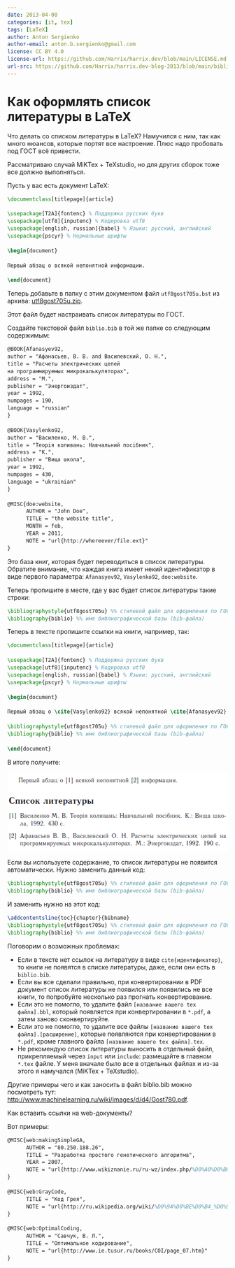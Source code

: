 ```yaml
---
date: 2013-04-08
categories: [it, tex]
tags: [LaTeX]
author: Anton Sergienko
author-email: anton.b.sergienko@gmail.com
license: CC BY 4.0
license-url: https://github.com/Harrix/harrix.dev/blob/main/LICENSE.md
url-src: https://github.com/Harrix/harrix.dev-blog-2013/blob/main/bibliography-in-latex/bibliography-in-latex.md
---
```


# Как оформлять список литературы в LaTeX

Что делать со списком литературы в LaTeX? Намучился с ним, так как много нюансов, которые портят все настроение. Плюс надо пробовать под ГОСТ всё привести.

Рассматриваю случай MiKTex + TeXstudio, но для других сборок тоже все должно выполняться.

Пусть у вас есть документ LaTeX:

```tex
\documentclass[titlepage]{article}

\usepackage[T2A]{fontenc} % Поддержка русских букв
\usepackage[utf8]{inputenc} % Кодировка utf8
\usepackage[english, russian]{babel} % Языки: русский, английский
\usepackage{pscyr} % Нормальные шрифты

\begin{document}

Первый абзац о всякой непонятной информации.

\end{document}
```

Теперь добавьте в папку с этим документом файл `utf8gost705u.bst` из архива: [utf8gost705u.zip](http://blog.harrix.org/wp-content/uploads/2013/04/utf8gost705u.zip).

Этот файл будет настраивать список литературы по ГОСТ.

Создайте текстовой файл `biblio.bib` в той же папке со следующим содержимым:

```tex
@BOOK{Afanasyev92,
author = "Афанасьев, В. В. and Василевский, О. Н.",
title = "Расчеты электрических цепей
на программируемых микрокалькуляторах",
address = "М.",
publisher = "Энергоиздат",
year = 1992,
numpages = 190,
language = "russian"
}

@BOOK{Vasylenko92,
author = "Василенко, М. В.",
title = "Теорiя коливань: Навчальний посiбник",
address = "К.",
publisher = "Вища школа",
year = 1992,
numpages = 430,
language = "ukrainian"
}

@MISC{doe:website,
      AUTHOR = "John Doe",
      TITLE = "the website title",
      MONTH = feb,
      YEAR = 2011,
      NOTE = "url{http://whereever/file.ext}"
}
```

Это база книг, которая будет переводиться в список литературы. Обратите внимание, что каждая книга имеет некий идентификатор в виде первого параметра: `Afanasyev92`, `Vasylenko92`, `doe:website`.

Теперь пропишите в месте, где у вас будет список литературы такие строки:

```tex
\bibliographystyle{utf8gost705u} %% стилевой файл для оформления по ГОСТу
\bibliography{biblio} %% имя библиографической базы (bib-файла)
```

Теперь в тексте пропишите ссылки на книги, например, так:

```tex
\documentclass[titlepage]{article}

\usepackage[T2A]{fontenc} % Поддержка русских букв
\usepackage[utf8]{inputenc} % Кодировка utf8
\usepackage[english, russian]{babel} % Языки: русский, английский
\usepackage{pscyr} % Нормальные шрифты

\begin{document}

Первый абзац о \cite{Vasylenko92} всякой непонятной \cite{Afanasyev92} информации.

\bibliographystyle{utf8gost705u} %% стилевой файл для оформления по ГОСТу
\bibliography{biblio} %% имя библиографической базы (bib-файла)

\end{document}
```

В итоге получите:

![Результат в PDF](img/result.png)

Если вы используете содержание, то список литературы не появится автоматически. Нужно заменить данный код:

```tex
\bibliographystyle{utf8gost705u} %% стилевой файл для оформления по ГОСТу
\bibliography{biblio} %% имя библиографической базы (bib-файла)
```

И заменить нужно на этот код:

```tex
\addcontentsline{toc}{chapter}{bibname}
\bibliographystyle{utf8gost705u} %% стилевой файл для оформления по ГОСТу
\bibliography{biblio} %% имя библиографической базы (bib-файла)
```

Поговорим о возможных проблемах:

- Если в тексте нет ссылок на литературу в виде `cite{идентификатор}`, то книги не появятся в списке литературы, даже, если они есть в `biblio.bib`.
- Если вы все сделали правильно, при конвертировании в PDF документ список литературы не появился или появились не все книги, то попробуйте несколько раз прогнать конвертирование.
- Если это не помогло, то удалите файл `[название вашего tex файла].bbl`, который появляется при конвертировании в `*.pdf`, а затем заново сконвертируйте.
- Если это не помогло, то удалите все файлы `[название вашего tex файла].[расширение]`, которые появляются при конвертировании в `*.pdf`, кроме главного файла `[название вашего tex файла].tex`.
- Не рекомендую список литературы выносить в отдельный файл, прикрепляемый через `input` или `include`: размещайте в главном `*.tex` файле. У меня вначале было все в отдельных файлах и из-за этого я намучался (MiKTex + TeXstudio).

Другие примеры чего и как заносить в файл biblio.bib можно посмотреть тут: <http://www.machinelearning.ru/wiki/images/d/d4/Gost780.pdf>.

Как вставить ссылки на web-документы?

Вот примеры:

```tex
@MISC{web:makingSimpleGA,
      AUTHOR = "80.250.188.26",
      TITLE = "Разработка простого генетического алгоритма",
      YEAR = 2007,
      NOTE = "url{http://www.wikiznanie.ru/ru-wz/index.php/%D0%A0%D0%B0%D0%B7%D1%80%D0%B0%D0%B1%D0%BE%D1%82%D0%BA%D0%B0_%D0%BF%D1%80%D0%BE%D1%81%D1%82%D0%BE%D0%B3%D0%BE_%D0%B3%D0%B5%D0%BD%D0%B5%D1%82%D0%B8%D1%87%D0%B5%D1%81%D0%BA%D0%BE%D0%B3%D0%BE_%D0%B0%D0%BB%D0%B3%D0%BE%D1%80%D0%B8%D1%82%D0%BC%D0%B0}"
}

@MISC{web:GrayCode,
      TITLE = "Код Грея",
      NOTE = "url{http://ru.wikipedia.org/wiki/%D0%9A%D0%BE%D0%B4_%D0%93%D1%80%D0%B5%D1%8F}"
}

@MISC{web:OptimalCoding,
      AUTHOR = "Савчук, В. Л.",
      TITLE = "Оптимальное кодирование",
      NOTE = "url{http://www.ie.tusur.ru/books/COI/page_07.htm}"
}
```
